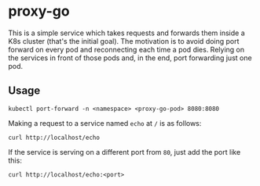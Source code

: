 # proxy-go

This is a simple service which takes requests and forwards
them inside a K8s cluster (that's the initial goal). The
motivation is to avoid doing port forward on every pod and
reconnecting each time a pod dies. Relying on the services
in front of those pods and, in the end, port forwarding
just one pod.

## Usage

```shell
kubectl port-forward -n <namespace> <proxy-go-pod> 8080:8080
```

Making a request to a service named `echo` at `/` is as
follows:

```shell
curl http://localhost/echo
```

If the service is serving on a different port from `80`, just
add the port like this:

```shell
curl http://localhost/echo:<port>
```
